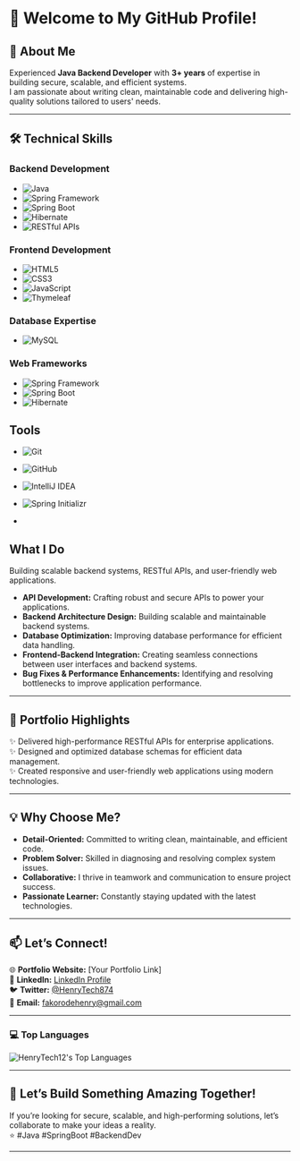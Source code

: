 
# 👋 Welcome to My GitHub Profile!

## 🌟 About Me  
Experienced **Java Backend Developer** with **3+ years** of expertise in building secure, scalable, and efficient systems.  
I am passionate about writing clean, maintainable code and delivering high-quality solutions tailored to users' needs.  

---

## 🛠️ Technical Skills

### Backend Development
- ![Java](https://img.shields.io/badge/Java-orange?style=flat-square&logo=java&logoColor=white)
- ![Spring Framework](https://img.shields.io/badge/Spring%20Framework-green?style=flat-square&logo=spring&logoColor=white)
- ![Spring Boot](https://img.shields.io/badge/Spring%20Boot-darkgreen?style=flat-square&logo=spring&logoColor=white)
- ![Hibernate](https://img.shields.io/badge/Hibernate-purple?style=flat-square&logo=hibernate&logoColor=white)
- ![RESTful APIs](https://img.shields.io/badge/RESTful-APIs-blue?style=flat-square)

### Frontend Development
- ![HTML5](https://img.shields.io/badge/HTML5-red?style=flat-square&logo=html5&logoColor=white)
- ![CSS3](https://img.shields.io/badge/CSS3-blue?style=flat-square&logo=css3&logoColor=white)
- ![JavaScript](https://img.shields.io/badge/JavaScript-yellow?style=flat-square&logo=javascript&logoColor=white)
- ![Thymeleaf](https://img.shields.io/badge/Thymeleaf-green?style=flat-square&logo=thymeleaf&logoColor=white)

### Database Expertise
- ![MySQL](https://img.shields.io/badge/MySQL-blue?style=flat-square&logo=mysql&logoColor=white)

### Web Frameworks
- ![Spring Framework](https://img.shields.io/badge/Spring%20Framework-green?style=flat-square&logo=spring&logoColor=white)
- ![Spring Boot](https://img.shields.io/badge/Spring%20Boot-darkgreen?style=flat-square&logo=spring&logoColor=white)
- ![Hibernate](https://img.shields.io/badge/Hibernate-purple?style=flat-square&logo=hibernate&logoColor=white)

## Tools
- ![Git](https://img.shields.io/badge/Git-orange?style=flat-square&logo=git&logoColor=white)
- ![GitHub](https://img.shields.io/badge/GitHub-black?style=flat-square&logo=github&logoColor=white)
- ![IntelliJ IDEA](https://img.shields.io/badge/IntelliJ%20IDEA-black?style=flat-square&logo=intellij-idea&logoColor=white)
- ![Spring Initializr](https://img.shields.io/badge/Spring%20Initializr-green?style=flat-square&logo=spring&logoColor=white)

- 
## What I Do
Building scalable backend systems, RESTful APIs, and user-friendly web applications.

- **API Development:** Crafting robust and secure APIs to power your applications.  
- **Backend Architecture Design:** Building scalable and maintainable backend systems.  
- **Database Optimization:** Improving database performance for efficient data handling.  
- **Frontend-Backend Integration:** Creating seamless connections between user interfaces and backend systems.  
- **Bug Fixes & Performance Enhancements:** Identifying and resolving bottlenecks to improve application performance.  

---

## 💼 Portfolio Highlights  

✨ Delivered high-performance RESTful APIs for enterprise applications.  
✨ Designed and optimized database schemas for efficient data management.  
✨ Created responsive and user-friendly web applications using modern technologies.  

---

## 💡 Why Choose Me?  

- **Detail-Oriented:** Committed to writing clean, maintainable, and efficient code.  
- **Problem Solver:** Skilled in diagnosing and resolving complex system issues.  
- **Collaborative:** I thrive in teamwork and communication to ensure project success.  
- **Passionate Learner:** Constantly staying updated with the latest technologies.  

---

## 📫 Let’s Connect!  

🌐 **Portfolio Website:** [Your Portfolio Link]  
💼 **LinkedIn:** [LinkedIn Profile](https://www.linkedin.com/in/fakorode-henry-2663422aa)  
🐦 **Twitter:** [@HenryTech874](https://x.com/henrytech874?t=TGVUa3Xau1KMr4LgrUfh9g&s=09)  
📧 **Email:** fakorodehenry@gmail.com  

---

### 💻 Top Languages
![HenryTech12's Top Languages](https://github-readme-stats.vercel.app/api/top-langs/?username=HenryTech12&theme=vue-dark&show_icons=true&hide_border=true&layout=compact)

---

## 🚀 Let’s Build Something Amazing Together!  

If you’re looking for secure, scalable, and high-performing solutions, let’s collaborate to make your ideas a reality.  
⭐ #Java #SpringBoot #BackendDev  

---
